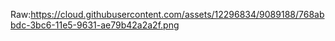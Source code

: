 Raw:https://cloud.githubusercontent.com/assets/12296834/9089188/768abbdc-3bc6-11e5-9631-ae79b42a2a2f.png
